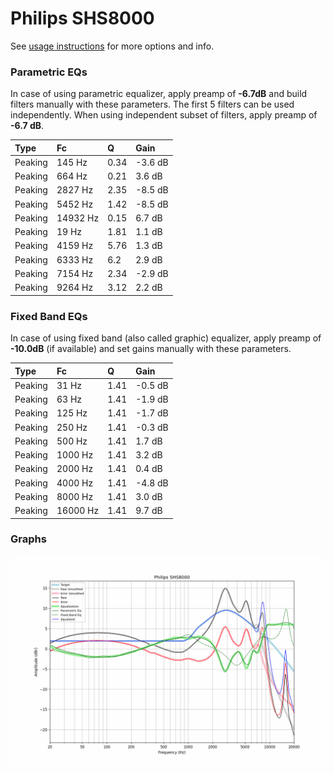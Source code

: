 # Philips SHS8000
See [usage instructions](https://github.com/jaakkopasanen/AutoEq#usage) for more options and info.

### Parametric EQs
In case of using parametric equalizer, apply preamp of **-6.7dB** and build filters manually
with these parameters. The first 5 filters can be used independently.
When using independent subset of filters, apply preamp of **-6.7 dB**.

| Type    | Fc       |    Q | Gain    |
|:--------|:---------|:-----|:--------|
| Peaking | 145 Hz   | 0.34 | -3.6 dB |
| Peaking | 664 Hz   | 0.21 | 3.6 dB  |
| Peaking | 2827 Hz  | 2.35 | -8.5 dB |
| Peaking | 5452 Hz  | 1.42 | -8.5 dB |
| Peaking | 14932 Hz | 0.15 | 6.7 dB  |
| Peaking | 19 Hz    | 1.81 | 1.1 dB  |
| Peaking | 4159 Hz  | 5.76 | 1.3 dB  |
| Peaking | 6333 Hz  | 6.2  | 2.9 dB  |
| Peaking | 7154 Hz  | 2.34 | -2.9 dB |
| Peaking | 9264 Hz  | 3.12 | 2.2 dB  |

### Fixed Band EQs
In case of using fixed band (also called graphic) equalizer, apply preamp of **-10.0dB**
(if available) and set gains manually with these parameters.

| Type    | Fc       |    Q | Gain    |
|:--------|:---------|:-----|:--------|
| Peaking | 31 Hz    | 1.41 | -0.5 dB |
| Peaking | 63 Hz    | 1.41 | -1.9 dB |
| Peaking | 125 Hz   | 1.41 | -1.7 dB |
| Peaking | 250 Hz   | 1.41 | -0.3 dB |
| Peaking | 500 Hz   | 1.41 | 1.7 dB  |
| Peaking | 1000 Hz  | 1.41 | 3.2 dB  |
| Peaking | 2000 Hz  | 1.41 | 0.4 dB  |
| Peaking | 4000 Hz  | 1.41 | -4.8 dB |
| Peaking | 8000 Hz  | 1.41 | 3.0 dB  |
| Peaking | 16000 Hz | 1.41 | 9.7 dB  |

### Graphs
![](./Philips%20SHS8000.png)